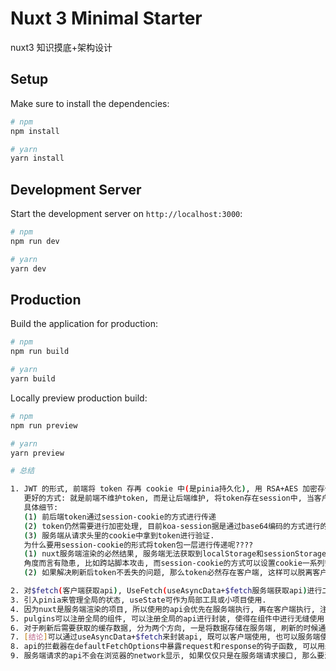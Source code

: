# Nuxt 3 Minimal Starter

nuxt3 知识摸底+架构设计

## Setup

Make sure to install the dependencies:

```bash
# npm
npm install

# yarn
yarn install
```

## Development Server

Start the development server on `http://localhost:3000`:

```bash
# npm
npm run dev

# yarn
yarn dev

```

## Production

Build the application for production:

```bash
# npm
npm run build

# yarn
yarn build
```

Locally preview production build:

```bash
# npm
npm run preview

# yarn
yarn preview

```

```bash
# 总结

1. JWT 的形式, 前端将 token 存再 cookie 中(是pinia持久化), 用 RSA+AES 加密存储, 这样可以解决 token 在服务端和客户端共享的问题.[是否有更好的方式??]
   更好的方式: 就是前端不维护token, 而是让后端维护, 将token存在session中, 当客户端发请求时将token随cookie带回给客户端, 下次请求客户端自动将token放在请求头中的cookie中.
   具体细节:
   (1) 前后端token通过session-cookie的方式进行传递
   (2) token仍然需要进行加密处理, 目前koa-session据是通过base64编码的方式进行的.
   (3) 服务端从请求头里的cookie中拿到token进行验证.
   为什么要用session-cookie的形式将token包一层进行传递呢????
   (1) nuxt服务端渲染的必然结果, 服务端无法获取到localStorage和sessionStorage的数据, 所以不能将token存在这里, 其次如果用cookie形式, 那么cookie必然不能设置httpOnly为true, 这样客户端就只能开放cookie, 从安全
   角度而言有隐患, 比如跨站脚本攻击, 而session-cookie的方式可以设置cookie一系列安全策略, 大大增加了token防篡取的概率, 另外每次客户端端请求将token放在请求头的cookie中的形式, 以https的角度会对请求头数据进行加密, 更加安全.
   (2) 如果解决刷新后token不丢失的问题, 那么token必然存在客户端, 这样可以脱离客户端维护token, 完全由服务端和浏览器进行维护.

2. 对$fetch(客户端获取api), UseFetch(useAsyncData+$fetch服务端获取api)进行二次封装. [可以考虑用axios作为替换方案]
3. 引入pinia来管理全局的状态, useState可作为局部工具或小项目使用.
4. 因为nuxt是服务端渲染的项目, 所以使用的api会优先在服务端执行, 再在客户端执行, 注意api的兼容性.
5. pulgins可以注册全局的组件, 可以注册全局的api进行封装, 使得在组件中进行无缝使用.
6. 对于刷新后需要获取的缓存数据, 分为两个方向, 一是将数据存储在服务端, 刷新的时候通过api获取(主要为了服务端渲染), 二是, 客户端组件的缓存数据可以放在本地存储中.
7. [结论]可以通过useAsyncData+$fetch来封装api, 既可以客户端使用, 也可以服务端使用, 还可以配置useFetch的options.
8. api的拦截器在defaultFetchOptions中暴露request和response的钩子函数, 可以用来处理401等情况
9. 服务端请求的api不会在浏览器的network显示, 如果仅仅只是在服务端请求接口, 那么要添加process.server条件进行判断, 防止客户端重复请求


```

